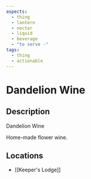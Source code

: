 ```yaml
---
aspects:
  - thing
  - lantern
  - nectar
  - liquid
  - beverage
  - "to serve -"
tags:
  - thing
  - actionable
---
```


# Dandelion Wine

## Description
Dandelion Wine

Home-made flower wine.
## Locations
- [[Keeper's Lodge]]